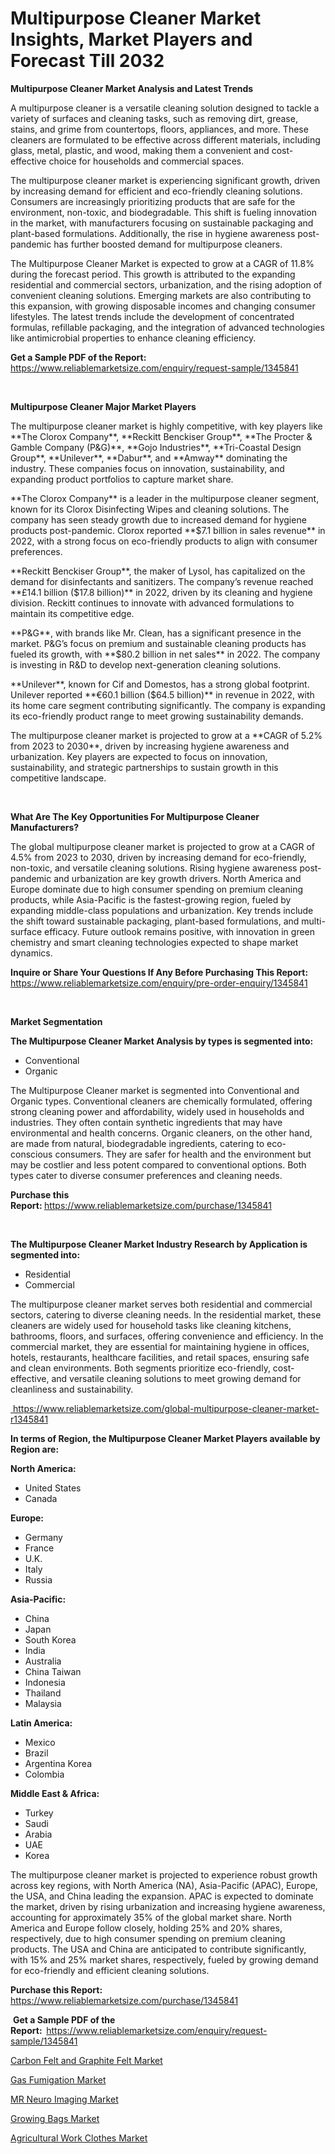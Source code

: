 <p><h1>Multipurpose Cleaner Market Insights, Market Players and Forecast Till 2032</h1></p><p><strong>Multipurpose Cleaner Market Analysis and Latest Trends</strong></p>
<p><p>A multipurpose cleaner is a versatile cleaning solution designed to tackle a variety of surfaces and cleaning tasks, such as removing dirt, grease, stains, and grime from countertops, floors, appliances, and more. These cleaners are formulated to be effective across different materials, including glass, metal, plastic, and wood, making them a convenient and cost-effective choice for households and commercial spaces.</p><p>The multipurpose cleaner market is experiencing significant growth, driven by increasing demand for efficient and eco-friendly cleaning solutions. Consumers are increasingly prioritizing products that are safe for the environment, non-toxic, and biodegradable. This shift is fueling innovation in the market, with manufacturers focusing on sustainable packaging and plant-based formulations. Additionally, the rise in hygiene awareness post-pandemic has further boosted demand for multipurpose cleaners.</p><p>The Multipurpose Cleaner Market is expected to grow at a CAGR of 11.8% during the forecast period. This growth is attributed to the expanding residential and commercial sectors, urbanization, and the rising adoption of convenient cleaning solutions. Emerging markets are also contributing to this expansion, with growing disposable incomes and changing consumer lifestyles. The latest trends include the development of concentrated formulas, refillable packaging, and the integration of advanced technologies like antimicrobial properties to enhance cleaning efficiency.</p></p>
<p><strong>Get a Sample PDF of the Report:&nbsp;</strong> <a href="https://www.reliablemarketsize.com/enquiry/request-sample/1345841?utm_campaign=1898&utm_medium=2&utm_source=Github&utm_content=ia&utm_term=26012025&utm_id=multipurpose-cleaner">https://www.reliablemarketsize.com/enquiry/request-sample/1345841</a></p>
<p>&nbsp;</p>
<p><strong>Multipurpose Cleaner Major Market Players</strong></p>
<p><p>The multipurpose cleaner market is highly competitive, with key players like **The Clorox Company**, **Reckitt Benckiser Group**, **The Procter & Gamble Company (P&G)**, **Gojo Industries**, **Tri-Coastal Design Group**, **Unilever**, **Dabur**, and **Amway** dominating the industry. These companies focus on innovation, sustainability, and expanding product portfolios to capture market share.</p><p>**The Clorox Company** is a leader in the multipurpose cleaner segment, known for its Clorox Disinfecting Wipes and cleaning solutions. The company has seen steady growth due to increased demand for hygiene products post-pandemic. Clorox reported **$7.1 billion in sales revenue** in 2022, with a strong focus on eco-friendly products to align with consumer preferences.</p><p>**Reckitt Benckiser Group**, the maker of Lysol, has capitalized on the demand for disinfectants and sanitizers. The company’s revenue reached **£14.1 billion ($17.8 billion)** in 2022, driven by its cleaning and hygiene division. Reckitt continues to innovate with advanced formulations to maintain its competitive edge.</p><p>**P&G**, with brands like Mr. Clean, has a significant presence in the market. P&G’s focus on premium and sustainable cleaning products has fueled its growth, with **$80.2 billion in net sales** in 2022. The company is investing in R&D to develop next-generation cleaning solutions.</p><p>**Unilever**, known for Cif and Domestos, has a strong global footprint. Unilever reported **€60.1 billion ($64.5 billion)** in revenue in 2022, with its home care segment contributing significantly. The company is expanding its eco-friendly product range to meet growing sustainability demands.</p><p>The multipurpose cleaner market is projected to grow at a **CAGR of 5.2% from 2023 to 2030**, driven by increasing hygiene awareness and urbanization. Key players are expected to focus on innovation, sustainability, and strategic partnerships to sustain growth in this competitive landscape.</p></p>
<p>&nbsp;</p>
<p><strong>What Are The Key Opportunities For Multipurpose Cleaner Manufacturers?</strong></p>
<p><p>The global multipurpose cleaner market is projected to grow at a CAGR of 4.5% from 2023 to 2030, driven by increasing demand for eco-friendly, non-toxic, and versatile cleaning solutions. Rising hygiene awareness post-pandemic and urbanization are key growth drivers. North America and Europe dominate due to high consumer spending on premium cleaning products, while Asia-Pacific is the fastest-growing region, fueled by expanding middle-class populations and urbanization. Key trends include the shift toward sustainable packaging, plant-based formulations, and multi-surface efficacy. Future outlook remains positive, with innovation in green chemistry and smart cleaning technologies expected to shape market dynamics.</p></p>
<p><strong>Inquire or Share Your Questions If Any Before Purchasing This Report:</strong> <a href="https://www.reliablemarketsize.com/enquiry/pre-order-enquiry/1345841?utm_campaign=1898&utm_medium=2&utm_source=Github&utm_content=ia&utm_term=26012025&utm_id=multipurpose-cleaner">https://www.reliablemarketsize.com/enquiry/pre-order-enquiry/1345841</a></p>
<p>&nbsp;</p>
<p><strong>Market Segmentation</strong></p>
<p><strong>The Multipurpose Cleaner Market Analysis by types is segmented into:</strong></p>
<p><ul><li>Conventional</li><li>Organic</li></ul></p>
<p><p>The Multipurpose Cleaner market is segmented into Conventional and Organic types. Conventional cleaners are chemically formulated, offering strong cleaning power and affordability, widely used in households and industries. They often contain synthetic ingredients that may have environmental and health concerns. Organic cleaners, on the other hand, are made from natural, biodegradable ingredients, catering to eco-conscious consumers. They are safer for health and the environment but may be costlier and less potent compared to conventional options. Both types cater to diverse consumer preferences and cleaning needs.</p></p>
<p><strong>Purchase this Report:&nbsp;</strong><a href="https://www.reliablemarketsize.com/purchase/1345841?utm_campaign=1898&utm_medium=2&utm_source=Github&utm_content=ia&utm_term=26012025&utm_id=multipurpose-cleaner">https://www.reliablemarketsize.com/purchase/1345841</a></p>
<p>&nbsp;</p>
<p><strong>The Multipurpose Cleaner Market Industry Research by Application is segmented into:</strong></p>
<p><ul><li>Residential</li><li>Commercial</li></ul></p>
<p><p>The multipurpose cleaner market serves both residential and commercial sectors, catering to diverse cleaning needs. In the residential market, these cleaners are widely used for household tasks like cleaning kitchens, bathrooms, floors, and surfaces, offering convenience and efficiency. In the commercial market, they are essential for maintaining hygiene in offices, hotels, restaurants, healthcare facilities, and retail spaces, ensuring safe and clean environments. Both segments prioritize eco-friendly, cost-effective, and versatile cleaning solutions to meet growing demand for cleanliness and sustainability.</p></p>
<p><a href="https://www.reliablemarketsize.com/global-multipurpose-cleaner-market-r1345841?utm_campaign=1898&utm_medium=2&utm_source=Github&utm_content=ia&utm_term=26012025&utm_id=multipurpose-cleaner">&nbsp;https://www.reliablemarketsize.com/global-multipurpose-cleaner-market-r1345841</a></p>
<p><strong>In terms of Region, the Multipurpose Cleaner Market Players available by Region are:</strong></p>
<p>
    <p> <strong> North America: </strong>
        <ul>
            <li>United States</li>
            <li>Canada</li>
        </ul>
        </p> 
    <p> <strong> Europe: </strong>
        <ul>
            <li>Germany</li>
            <li>France</li>
            <li>U.K.</li>
            <li>Italy</li>
            <li>Russia</li>
        </ul>
        </p> 
    <p> <strong> Asia-Pacific: </strong>
        <ul>
            <li>China</li>
            <li>Japan</li>
            <li>South Korea</li>
            <li>India</li>
            <li>Australia</li>
            <li>China Taiwan</li>
            <li>Indonesia</li>
            <li>Thailand</li>
            <li>Malaysia</li>
        </ul>
        </p> 
    <p> <strong> Latin America: </strong>
        <ul>
            <li>Mexico</li>
            <li>Brazil</li>
            <li>Argentina Korea</li>
            <li>Colombia</li>
        </ul>
        </p> 
    <p> <strong> Middle East & Africa: </strong>
        <ul>
            <li>Turkey</li>
            <li>Saudi</li>
            <li>Arabia</li>
            <li>UAE</li>
            <li>Korea</li>
        </ul>
    </p>
    </p>
<p><p>The multipurpose cleaner market is projected to experience robust growth across key regions, with North America (NA), Asia-Pacific (APAC), Europe, the USA, and China leading the expansion. APAC is expected to dominate the market, driven by rising urbanization and increasing hygiene awareness, accounting for approximately 35% of the global market share. North America and Europe follow closely, holding 25% and 20% shares, respectively, due to high consumer spending on premium cleaning products. The USA and China are anticipated to contribute significantly, with 15% and 25% market shares, respectively, fueled by growing demand for eco-friendly and efficient cleaning solutions.</p></p>
<p><strong>Purchase this Report: </strong><a href="https://www.reliablemarketsize.com/purchase/1345841?utm_campaign=1898&utm_medium=2&utm_source=Github&utm_content=ia&utm_term=26012025&utm_id=multipurpose-cleaner">https://www.reliablemarketsize.com/purchase/1345841</a></p>
<p>&nbsp;<strong>Get a Sample PDF of the Report:&nbsp;&nbsp;</strong><a href="https://www.reliablemarketsize.com/enquiry/request-sample/1345841?utm_campaign=1898&utm_medium=2&utm_source=Github&utm_content=ia&utm_term=26012025&utm_id=multipurpose-cleaner">https://www.reliablemarketsize.com/enquiry/request-sample/1345841</a></p>
<p><strong></strong></p>
<p><p><a href="https://github.com/peddicehle/Market-Research-Report-List-1/blob/main/carbon-felt-and-graphite-felt-market.md?utm_campaign=1898&utm_medium=2&utm_source=Github&utm_content=ia&utm_term=26012025&utm_id=multipurpose-cleaner">Carbon Felt and Graphite Felt Market</a></p><p><a href="https://github.com/ahmalaloanne/Market-Research-Report-List-1/blob/main/gas-fumigation-market.md?utm_campaign=1898&utm_medium=2&utm_source=Github&utm_content=ia&utm_term=26012025&utm_id=multipurpose-cleaner">Gas Fumigation Market</a></p><p><a href="https://www.linkedin.com/pulse/mr-neuro-imaging-market-overview-regional-outlook-competitive-oe2ie?utm_campaign=1898&utm_medium=2&utm_source=Github&utm_content=ia&utm_term=26012025&utm_id=multipurpose-cleaner">MR Neuro Imaging Market</a></p><p><a href="https://www.linkedin.com/pulse/growing-bags-market-share-size-2025-2032-detailed-research-tmsce?utm_campaign=1898&utm_medium=2&utm_source=Github&utm_content=ia&utm_term=26012025&utm_id=multipurpose-cleaner">Growing Bags Market</a></p><p><a href="https://www.linkedin.com/pulse/market-dynamics-agricultural-work-clothes-industry-forecast-yvuyc?utm_campaign=1898&utm_medium=2&utm_source=Github&utm_content=ia&utm_term=26012025&utm_id=multipurpose-cleaner">Agricultural Work Clothes Market</a></p></p>